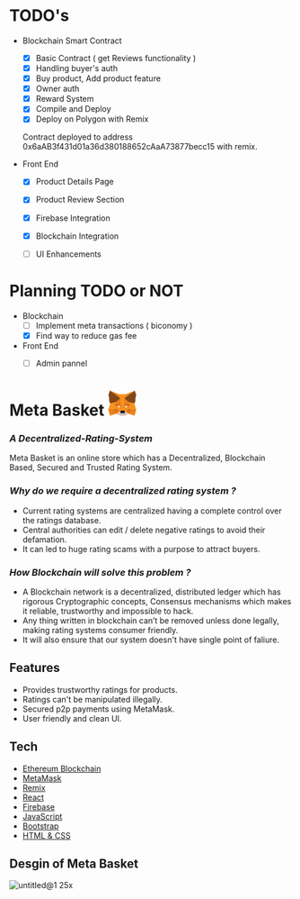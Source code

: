 # TODO's

- Blockchain Smart Contract
  - [x] Basic Contract ( get Reviews functionality )
  - [x] Handling buyer's auth
  - [x] Buy product, Add product feature
  - [x] Owner auth
  - [x] Reward System
  - [x] Compile and Deploy
  - [x] Deploy on Polygon with Remix

  Contract deployed to address 0x6aAB3f431d01a36d380188652cAaA73877becc15 with remix.

- Front End
  - [x] Product Details Page
  - [x] Product Review Section
  - [x] Firebase Integration
  - [x]  Blockchain Integration
  - [ ]  UI Enhancements


# Planning TODO or NOT 

- Blockchain 
  - [ ] Implement meta transactions ( biconomy )
  - [x] Find way to reduce gas fee

- Front End
  - [ ] Admin pannel


# Meta Basket ![MetaMask logo](logo.png?raw=true)

### _A Decentralized-Rating-System_


Meta Basket is an online store which has a Decentralized,
Blockchain Based, Secured and Trusted Rating System.

### _Why do we require a decentralized rating system ?_
- Current rating systems are centralized having a complete 
  control over the ratings database.
- Central authorities can edit / delete negative ratings to avoid their defamation.
- It can led to huge rating scams with a purpose to attract buyers.


### _How Blockchain will solve this problem ?_

- A Blockchain network is a decentralized, distributed ledger which 
  has rigorous Cryptographic concepts, Consensus mechanisms which 
  makes it reliable, trustworthy and impossible to hack.
- Any thing written in blockchain can’t be removed unless done legally, making rating systems consumer friendly.
- It will also ensure that our system doesn't have single point of faliure.


## Features

- Provides trustworthy ratings for products.
- Ratings can't be manipulated illegally.
- Secured p2p payments using MetaMask.
- User friendly and clean UI.


## Tech

- [Ethereum Blockchain](https://ethereum.org/en/)
- [MetaMask](https://metamask.io/)
- [Remix](https://remix.ethereum.org/)
- [React](https://reactjs.org/)
- [Firebase](https://firebase.google.com/)
- [JavaScript](https://www.javascript.com/)
- [Bootstrap](https://getbootstrap.com/)
- [HTML & CSS](https://developer.mozilla.org/en-US/docs/Web/HTML)


## Desgin of Meta Basket

![untitled@1 25x](https://user-images.githubusercontent.com/58695354/148669531-0c01901c-9e52-458b-922b-f4503fd3d341.png)



